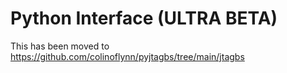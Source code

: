 # Python Interface (ULTRA BETA)

This has been moved to https://github.com/colinoflynn/pyjtagbs/tree/main/jtagbs